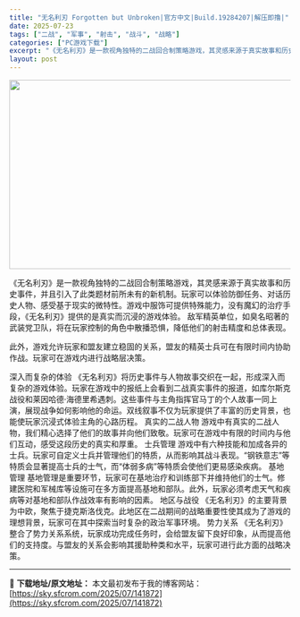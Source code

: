 ```yaml
---
title: "无名利刃 Forgotten but Unbroken|官方中文|Build.19284207|解压即撸|"
date: 2025-07-23
tags: ["二战", "军事", "射击", "战斗", "战略"]
categories: ["PC游戏下载"]
excerpt: "《无名利刃》是一款视角独特的二战回合制策略游戏，其灵感来源于真实故事和历史事件，并且引入了此类题材前所未有的新机制。玩家可以体验防御任务、对话历史人物、感受基于现实的微特性。游戏中服饰可提供特殊能力，没有魔幻的治疗手段，《无名利刃》提供的是真实而沉浸的游戏体验。 敌军精英单位，如臭名昭著的武装党卫队&hellip;"
layout: post
---
```


<img class="aligncenter size-full wp-image-141873" src="https://sky.sfcrom.com/wp-content/uploads/2025/07/202507230543414.webp" alt="" width="600" height="338" />

《无名利刃》是一款视角独特的二战回合制策略游戏，其灵感来源于真实故事和历史事件，并且引入了此类题材前所未有的新机制。玩家可以体验防御任务、对话历史人物、感受基于现实的微特性。游戏中服饰可提供特殊能力，没有魔幻的治疗手段，《无名利刃》提供的是真实而沉浸的游戏体验。
敌军精英单位，如臭名昭著的武装党卫队，将在玩家控制的角色中散播恐惧，降低他们的射击精度和总体表现。

此外，游戏允许玩家和盟友建立稳固的关系，盟友的精英士兵可在有限时间内协助作战。玩家可在游戏内进行战略层决策。

深入而复杂的体验
《无名利刃》将历史事件与人物故事交织在一起，形成深入而复杂的游戏体验。玩家在游戏中的报纸上会看到二战真实事件的报道，如库尔斯克战役和莱因哈德·海德里希遇刺。这些事件与主角指挥官马丁的个人故事一同上演，展现战争如何影响他的命运。双线叙事不仅为玩家提供了丰富的历史背景，也能使玩家沉浸式体验主角的心路历程。
真实的二战人物
游戏中有真实的二战人物，我们精心选择了他们的故事并向他们致敬。玩家可在游戏中有限的时间内与他们互动，感受这段历史的真实和厚重。
士兵管理
游戏中有六种技能和加成各异的士兵。玩家可自定义士兵并管理他们的特质，从而影响其战斗表现。“钢铁意志”等特质会显著提高士兵的士气，而“体弱多病”等特质会使他们更易感染疾病。
基地管理
基地管理是重要环节，玩家可在基地治疗和训练部下并维持他们的士气。修建医院和军械库等设施可在多方面提高基地和部队。此外，玩家必须考虑天气和疾病等对基地和部队作战效率有影响的因素。
地区与战役
《无名利刃》的主要背景为中欧，聚焦于捷克斯洛伐克。此地区在二战期间的战略重要性使其成为了游戏的理想背景，玩家可在其中探索当时复杂的政治军事环境。
势力关系
《无名利刃》整合了势力关系系统，玩家成功完成任务时，会给盟友留下良好印象，从而提高他们的支持度。与盟友的关系会影响其援助种类和水平，玩家可进行此方面的战略决策。

---
📖 **下载地址/原文地址：** 本文最初发布于我的博客网站：[https://sky.sfcrom.com/2025/07/141872](https://sky.sfcrom.com/2025/07/141872)
